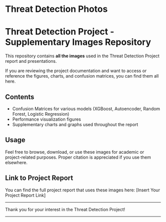 ﻿# Threat Detection Photos
# Threat Detection Project - Supplementary Images Repository

This repository contains **all the images** used in the Threat Detection Project report and presentations.

If you are reviewing the project documentation and want to access or reference the figures, charts, and confusion matrices, you can find them all here.

## Contents
- Confusion Matrices for various models (XGBoost, Autoencoder, Random Forest, Logistic Regression)
- Performance visualization figures
- Supplementary charts and graphs used throughout the report

## Usage
Feel free to browse, download, or use these images for academic or project-related purposes. Proper citation is appreciated if you use them elsewhere.

## Link to Project Report
You can find the full project report that uses these images here: [Insert Your Project Report Link]

---

Thank you for your interest in the Threat Detection Project!

---
